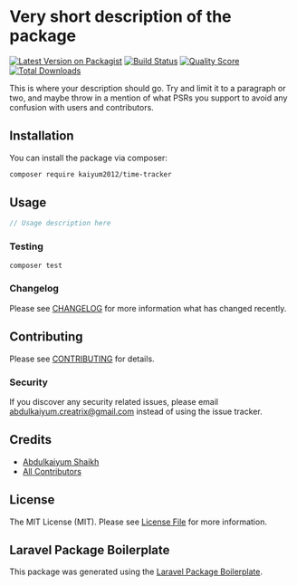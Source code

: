 # Very short description of the package

[![Latest Version on Packagist](https://img.shields.io/packagist/v/kaiyum2012/time-tracker.svg?style=flat-square)](https://packagist.org/packages/kaiyum2012/time-tracker)
[![Build Status](https://img.shields.io/travis/kaiyum2012/time-tracker/master.svg?style=flat-square)](https://travis-ci.org/kaiyum2012/time-tracker)
[![Quality Score](https://img.shields.io/scrutinizer/g/kaiyum2012/time-tracker.svg?style=flat-square)](https://scrutinizer-ci.com/g/kaiyum2012/time-tracker)
[![Total Downloads](https://img.shields.io/packagist/dt/kaiyum2012/time-tracker.svg?style=flat-square)](https://packagist.org/packages/kaiyum2012/time-tracker)

This is where your description should go. Try and limit it to a paragraph or two, and maybe throw in a mention of what PSRs you support to avoid any confusion with users and contributors.

## Installation

You can install the package via composer:

```bash
composer require kaiyum2012/time-tracker
```

## Usage

``` php
// Usage description here
```

### Testing

``` bash
composer test
```

### Changelog

Please see [CHANGELOG](CHANGELOG.md) for more information what has changed recently.

## Contributing

Please see [CONTRIBUTING](CONTRIBUTING.md) for details.

### Security

If you discover any security related issues, please email abdulkaiyum.creatrix@gmail.com instead of using the issue tracker.

## Credits

- [Abdulkaiyum Shaikh](https://github.com/kaiyum2012)
- [All Contributors](../../contributors)

## License

The MIT License (MIT). Please see [License File](LICENSE.md) for more information.

## Laravel Package Boilerplate

This package was generated using the [Laravel Package Boilerplate](https://laravelpackageboilerplate.com).